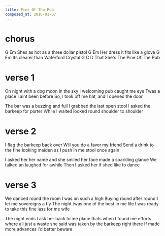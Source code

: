 ```yaml
---
title: Pine Of The Pub
composed_at: 2016-01-07
---
```


# chorus
G                             Em
Shes as hot as a three dollar pistol
G                             Em
Her dress it fits like a glove
G                             Em
Its clearer than Waterford Crystal
G              C           D
That She's The Pine Of The Pub

# verse 1

On night with a dog moon in the sky
I welcoming pub caught me eye
Twas a place I aint been before
So, I took off me hat, and I opened the door

The bar was a buzzing and full
I grabbed the last open stool
I asked the barkeep for porter
While I waited looked round shoulder to shoulder

# verse 2

I flag the barkeep back over
Will you do a favor my friend
Send a drink to the fine looking maiden
as I push in me stool once again

I asked her her name and she smiled
her face made a sparkling glance
We talked an laughed for awhile
Then I asked her if shed like to dance

# verse 3

We danced round the room I was on such a high
Buying round after round I let me sovereigns a fly
The night twas one of the best in me life
I was ready to take this fine lass for me wife

The night ends I ask her back to me place
thats when I found me efforts where all just a waste
she said was taken by the barkeep right there
If made more advances i'd better beware
